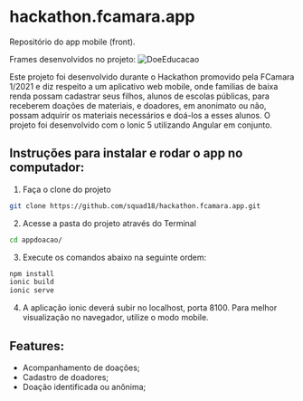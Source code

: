 # hackathon.fcamara.app
Repositório do app mobile (front).

Frames desenvolvidos no projeto:
![DoeEducacao](https://imgur.com/o9mgyvE.png)


Este projeto foi desenvolvido durante o Hackathon promovido pela FCamara 1/2021 e diz respeito a um aplicativo web mobile, onde familias de baixa renda possam cadastrar seus filhos, alunos de escolas públicas, para receberem doações de materiais, e doadores, em anonimato ou não, possam adquirir os materiais necessários e doá-los a esses alunos. O projeto foi desenvolvido com o  Ionic 5 utilizando Angular em conjunto.

## Instruções para instalar e rodar o app no computador:

1. Faça o clone do projeto
```sh
git clone https://github.com/squad18/hackathon.fcamara.app.git
```

2. Acesse a pasta do projeto através do Terminal
```sh
cd appdoacao/
```

3. Execute os comandos abaixo na seguinte ordem:

```sh
npm install
ionic build
ionic serve
```

4. A aplicação ionic deverá subir no localhost, porta 8100.
Para melhor visualização no navegador, utilize o modo mobile.

## Features:

- Acompanhamento de doações;
- Cadastro de doadores;
- Doação identificada ou anônima;
